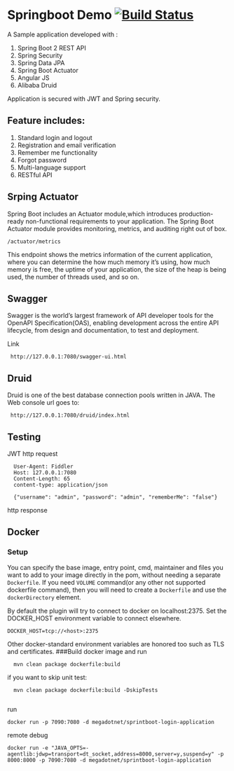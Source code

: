 # Springboot Demo  [![Build Status](https://travis-ci.org/megadotnet/SpringBootDemoApp.png?branch=master)](https://travis-ci.org/megadotnet/SpringBootDemoApp/)
A Sample application developed with :
  1. Spring Boot 2 REST API
  2. Spring Security
  3. Spring Data JPA 
  4. Spring Boot Actuator 
  5. Angular JS
  6. Alibaba Druid
  
Application is secured with JWT and Spring security.


## Feature includes:
   1) Standard login and logout
   2) Registration and email verification
   3) Remember me functionality
   4) Forgot password
   5) Multi-language support
   6) RESTful API

## Srping Actuator
   Spring Boot includes an Actuator module,which introduces production-ready non-functional requirements 
to your application. The Spring Boot Actuator module provides monitoring, metrics, and auditing right out 
of box. 

    /actuator/metrics
This endpoint shows the metrics  information   of the current application, where you can determine the how 
much memory it’s using, how much memory is free, the uptime of your application, the size of the heap is 
being used, the number of threads used, and so on. 

## Swagger

   Swagger is the world’s largest framework of API developer tools for the OpenAPI Specification(OAS), enabling development across the entire API lifecycle, from design and documentation, to test and deployment.

   Link

     http://127.0.0.1:7080/swagger-ui.html
     
## Druid     
Druid is one of the best database connection pools written in JAVA. The Web console url goes to:
    
     http://127.0.0.1:7080/druid/index.html
     
## Testing
  JWT http request 
``` POST http://127.0.0.1:7080/api/authenticate HTTP/1.1
  User-Agent: Fiddler
  Host: 127.0.0.1:7080
  Content-Length: 65
  content-type: application/json
  
  {"username": "admin", "password": "admin", "rememberMe": "false"}
```
  http response

## Docker
### Setup
You can specify the base image, entry point, cmd, maintainer and files you want to add to your
image directly in the pom, without needing a separate `Dockerfile`.
If you need `VOLUME` command(or any other not supported dockerfile command), then you will need
to create a `Dockerfile` and use the `dockerDirectory` element.

By default the plugin will try to connect to docker on localhost:2375. Set the DOCKER_HOST 
environment variable to connect elsewhere.

    DOCKER_HOST=tcp://<host>:2375

Other docker-standard environment variables are honored too such as TLS and certificates.
###Build docker image and run
``` 
  mvn clean package dockerfile:build
```
  if you want to skip unit test:
``` 
  mvn clean package dockerfile:build -DskipTests
  
```
run
``` 
docker run -p 7090:7080 -d megadotnet/sprintboot-login-application
```
remote debug
``` 
docker run -e "JAVA_OPTS=-agentlib:jdwp=transport=dt_socket,address=8000,server=y,suspend=y" -p 8000:8000 -p 7090:7080 -d megadotnet/sprintboot-login-application
```